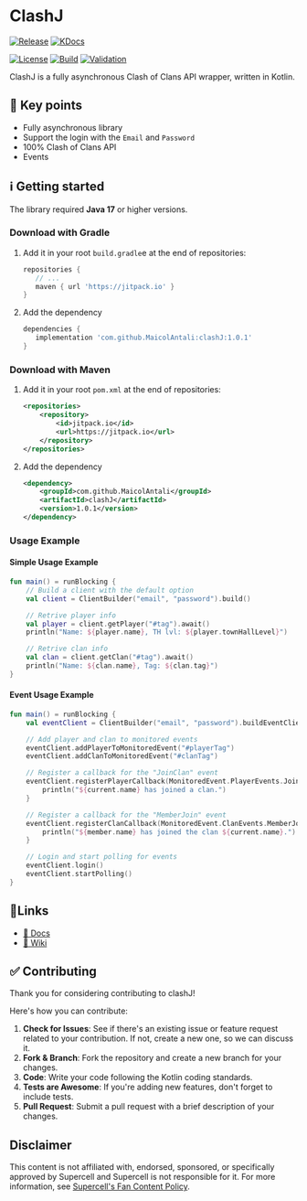 # ClashJ

[![Release](https://jitpack.io/v/MaicolAntali/clashJ.svg?style=flat-square)](https://jitpack.io/#MaicolAntali/clashJ)
[![KDocs](https://img.shields.io/static/v1?label=Dokka&message=KDocs&color=blue&logo=kotlin)](https://maicolantali.github.io/clashJ/)

[![License](https://img.shields.io/github/license/MaicolAntali/ClashJ?style=flat-square&color=%23009E60)](https://github.com/MaicolAntali/clashJ/blob/main/LICENSE.txt)
[![Build](https://img.shields.io/github/actions/workflow/status/MaicolAntali/clashJ/gradle-build.yml?style=flat-square&logo=githubactions&logoColor=%23FFFFFF&)](https://github.com/MaicolAntali/clashJ/actions/workflows/gradle-build.yml)
[![Validation](https://img.shields.io/github/actions/workflow/status/MaicolAntali/clashJ/gradle-wrapper-validation.yml?style=flat-square&logo=githubactions&logoColor=%23FFFFFF&label=Validation)](https://github.com/MaicolAntali/clashJ/actions/workflows/gradle-wrapper-validation.yml)


ClashJ is a fully asynchronous Clash of Clans API wrapper, written in Kotlin.

## 🔑 Key points

- Fully asynchronous library
- Support the login with the `Email` and `Password`
- 100% Clash of Clans API
- Events

## ℹ️ Getting started

The library required **Java 17** or higher versions.

### Download with Gradle

1. Add it in your root `build.gradle`e at the end of repositories:
   ```gradle
   repositories {
      // ...
      maven { url 'https://jitpack.io' }
   }
   ```

2. Add the dependency
   ```gradle
   dependencies {
      implementation 'com.github.MaicolAntali:clashJ:1.0.1'
   }
   ```

### Download with Maven

1. Add it in your root `pom.xml` at the end of repositories:
   ```xml
   <repositories>
       <repository>
           <id>jitpack.io</id>
           <url>https://jitpack.io</url>
       </repository>
   </repositories>
   ```

2. Add the dependency
   ```xml
   <dependency>
       <groupId>com.github.MaicolAntali</groupId>
       <artifactId>clashJ</artifactId>
       <version>1.0.1</version>
   </dependency>
   ```

### Usage Example

#### Simple Usage Example

```kotlin
fun main() = runBlocking {
    // Build a client with the default option 
    val client = ClientBuilder("email", "password").build()

    // Retrive player info
    val player = client.getPlayer("#tag").await()
    println("Name: ${player.name}, TH lvl: ${player.townHallLevel}")

    // Retrive clan info
    val clan = client.getClan("#tag").await()
    println("Name: ${clan.name}, Tag: ${clan.tag}")
}
```

#### Event Usage Example

```kotlin
fun main() = runBlocking {
    val eventClient = ClientBuilder("email", "password").buildEventClient()

    // Add player and clan to monitored events
    eventClient.addPlayerToMonitoredEvent("#playerTag")
    eventClient.addClanToMonitoredEvent("#clanTag")

    // Register a callback for the "JoinClan" event
    eventClient.registerPlayerCallback(MonitoredEvent.PlayerEvents.JoinClan) { _, current ->
        println("${current.name} has joined a clan.")
    }

    // Register a callback for the "MemberJoin" event
    eventClient.registerClanCallback(MonitoredEvent.ClanEvents.MemberJoin) { _, current, member ->
        println("${member.name} has joined the clan ${current.name}.")
    }

    // Login and start polling for events
    eventClient.login()
    eventClient.startPolling()
}
```

## 🔗Links

- [📜 Docs](https://maicolantali.github.io/clashJ/)
- [📖 Wiki](https://github.com/MaicolAntali/clashJ/wiki)

## ✅ Contributing

Thank you for considering contributing to clashJ!

Here's how you can contribute:

1. **Check for Issues**: See if there's an existing issue or feature request related to your contribution.
   If not, create a new one, so we can discuss it.
2. **Fork & Branch**: Fork the repository and create a new branch for your changes.
3. **Code**: Write your code following the Kotlin coding standards.
4. **Tests are Awesome**: If you're adding new features, don't forget to include tests.
5. **Pull Request**: Submit a pull request with a brief description of your changes.

## Disclaimer

This content is not affiliated with, endorsed, sponsored, or specifically approved by Supercell and Supercell is not
responsible for it.
For more information, see [Supercell's Fan Content Policy](https://supercell.com/en/fan-content-policy/).
